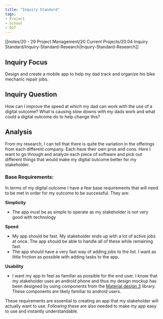 ```yaml
---
title: "Inquiry Standard"
tags:
- Project
- School
- DGT
---
```


[[notes/20 - 29 Project Management/20 Current Projects/20.04 Inquiry Standard/Inquiry-Standard-Research|Inquiry-Standard-Research]]

## Inquiry Focus
Design and create a mobile app to help my dad track and organize his bike mechanic repair jobs.

## Inquiry Question
How can I improve the speed at which my dad can work with the use of a digital outcome? What is causing slow downs with my dads work and what could a digital outcome do to help change this?

## Analysis
From my research, I can tell that there is quite the variation in the offerings from each different company. Each have their own pros and cons. Here I want to go through and analyze each piece of software and pick out different things that would make my digital outcome better for my stakeholder.

### Base Requirements:
In terms of my digital outcome I have a few base requirements that will need to be met in order for my outcome to be successful. They are:

**Simplicity**
- The app must be as simple to operate as my stakeholder is not very good with technology

**Speed**
- My app should be fast. My stakeholder ends up with a lot of active jobs at once. The app should be able to handle all of these while remaining fast.
- The app should have a very fast way of adding jobs to the list. I want as little friction as possible with adding tasks to the app.

**Usability**
- I want my app to feel as familiar as possible for the end user. I know that my stakeholder uses an android phone and thus my design mockup has been designed by using components from the [Material design 3](https://m3.material.io/) library. These components are likely familiar to android users.

These requirements are essential to creating an app that my stakeholder will actually want to use. Following these are also needed to make my app easy to use and instantly understandable.